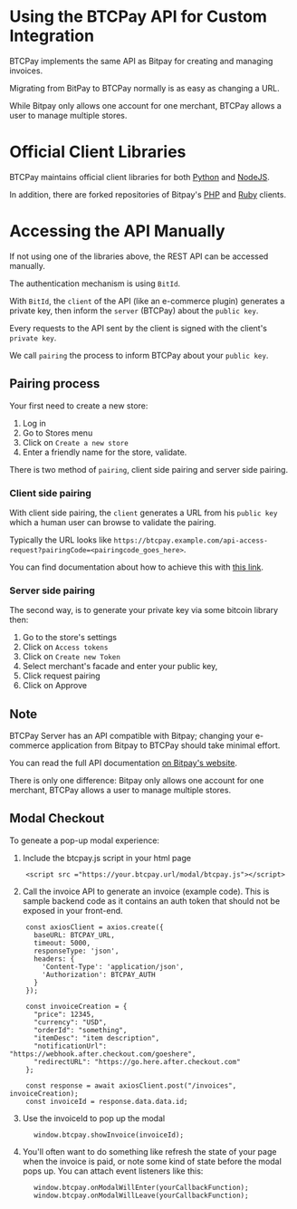 # Using the BTCPay API for Custom Integration

BTCPay implements the same API as Bitpay for creating and managing invoices.

Migrating from BitPay to BTCPay normally is as easy as changing a URL.

While Bitpay only allows one account for one merchant, BTCPay allows a user to manage multiple stores.

# Official Client Libraries

BTCPay maintains official client libraries for both [Python](https://github.com/btcpayserver/btcpay-python) and [NodeJS](https://github.com/btcpayserver/node-btcpay). 

In addition, there are forked repositories of Bitpay's [PHP](https://github.com/btcpayserver/php-bitpay-client) and [Ruby](https://github.com/bitpay/ruby-client) clients.

# Accessing the API Manually

If not using one of the libraries above, the REST API can be accessed manually.

The authentication mechanism is using `BitId`.

With `BitId`, the `client` of the API (like an e-commerce plugin) generates a private key, then inform the `server` (BTCPay) about the `public key`.

Every requests to the API sent by the client is signed with the client's `private key`.

We call `pairing` the process to inform BTCPay about your `public key`.

## Pairing process

Your first need to create a new store:

1. Log in
2. Go to Stores menu
3. Click on `Create a new store`
4. Enter a friendly name for the store, validate.

There is two method of `pairing`, client side pairing and server side pairing.

### Client side pairing

With client side pairing, the `client` generates a URL from his `public key` which a human user can browse to validate the pairing.

Typically the URL looks like `https://btcpay.example.com/api-access-request?pairingCode=<pairingcode_goes_here>`.

You can find documentation about how to achieve this with [this link](https://support.bitpay.com/hc/en-us/articles/115003001183-How-do-I-pair-my-client-and-create-a-token-).

### Server side pairing

The second way, is to generate your private key via some bitcoin library then:

1. Go to the store's settings
2. Click on `Access tokens`
3. Click on `Create new Token`
4. Select merchant's facade and enter your public key,
5. Click request pairing
6. Click on Approve

## Note

BTCPay Server has an API compatible with Bitpay; changing your e-commerce application from Bitpay to BTCPay should take minimal effort.

You can read the full API documentation [on Bitpay's website](https://bitpay.com/api#resource-Invoices).

There is only one difference: Bitpay only allows one account for one merchant, BTCPay allows a user to manage multiple stores.

## Modal Checkout

To geneate a pop-up modal experience:
1. Include the btcpay.js script in your html page

```
    <script src ="https://your.btcpay.url/modal/btcpay.js"></script>
```

2. Call the invoice API to generate an invoice (example code). This is sample backend code as it contains an auth token that should not be exposed in your front-end.

```
    const axiosClient = axios.create({
      baseURL: BTCPAY_URL,
      timeout: 5000,
      responseType: 'json',
      headers: {
        'Content-Type': 'application/json',
        'Authorization': BTCPAY_AUTH
      }
    });

    const invoiceCreation = {
      "price": 12345,
      "currency": "USD",
      "orderId": "something",
      "itemDesc": "item description",
      "notificationUrl": "https://webhook.after.checkout.com/goeshere",
      "redirectURL": "https://go.here.after.checkout.com"
    };

    const response = await axiosClient.post("/invoices", invoiceCreation);
    const invoiceId = response.data.data.id;
```

3. Use the invoiceId to pop up the modal

```
      window.btcpay.showInvoice(invoiceId);
```

4. You'll often want to do something like refresh the state of your page when the invoice is paid, or note some kind of state before the modal pops up. You can attach event listeners like this:

```
      window.btcpay.onModalWillEnter(yourCallbackFunction);
      window.btcpay.onModalWillLeave(yourCallbackFunction);
```
